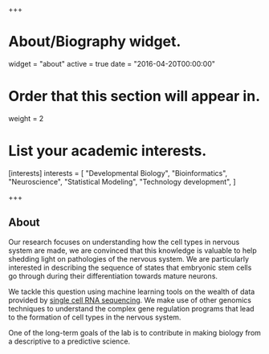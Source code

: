 +++
# About/Biography widget.
widget = "about"
active = true
date = "2016-04-20T00:00:00"

# Order that this section will appear in.
weight = 2

# List your academic interests.
[interests]
  interests = [
    "Developmental Biology",
    "Bioinformatics",
    "Neuroscience",
    "Statistical Modeling",
    "Technology development",
  ]
 
+++

## About
 
Our research focuses on understanding how the cell types in nervous system are made, we are convinced that this knowledge is valuable to help shedding light on pathologies of the nervous system.
We are particularly interested in describing the sequence of states that embryonic stem cells go through during their differentiation towards mature neurons.
 
We tackle this question using machine learning tools on the wealth of data provided by [single cell RNA sequencing](https://www.nature.com/articles/nmeth.2801). We make use of other genomics techniques to understand the complex gene regulation programs that lead to the formation of cell types in the nervous system.

One of the long-term goals of the lab is to contribute in making biology from a descriptive to a predictive science.